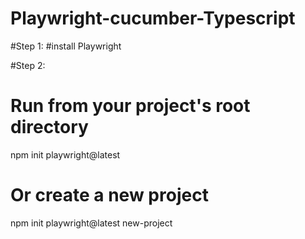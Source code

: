 # Playwright-cucumber-Typescript

#Step 1:
#install Playwright

#Step 2:
# Run from your project's root directory
npm init playwright@latest
# Or create a new project
npm init playwright@latest new-project